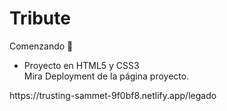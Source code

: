 # Tribute 
Comenzando 🚀
<ul>
<li>Proyecto en HTML5 y CSS3 </li>
Mira Deployment de la página proyecto.</ul>
https://trusting-sammet-9f0bf8.netlify.app/legado
